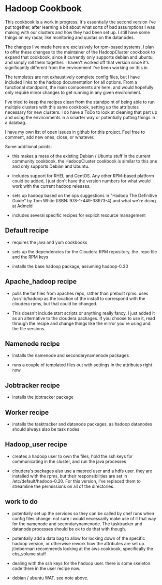 # Hadoop Cookbook

This cookbook is a work in progress.  It's essentially the second version I've put together, after learning a bit about what sorts of bad assumptions I was making with our clusters and how they had been set up.  I still have some things on my radar, like monitoring and quotas on the datanodes.

The changes I've made here are exclusively for rpm-based systems.  I plan to offer these changes to the maintainer of the HadoopCluster cookbook to expand that cookbook, since it currently only supports debian and ubuntu, and simply roll them together. I haven't worked off that version since it's significantly different from the environment I've been working on this in.

The templates are not exhaustively complete config files, but I have included links to the hadoop documentation for all options.  From a functional standpoint, the main components are here, and would hopefully only require minor changes to get running in any given environment.

I've tried to keep the recipes clean from the standpoint of being able to run multiple clusters with this same cookbook, setting up the attributes necessary for new clusters.  I do have a ToDo to look at cleaning that part up and using the environments in a smarter way or potentially putting things in a databag.

I have my own list of open issues in github for this project.  Feel free to comment, add new ones, close, or whatever.

Some additional points:

* this makes a mess of the existing Debian / Ubuntu stuff in the current community cookbook. the HadoopCluster cookbook is similar to this one and only supports Debian and Ubuntu.

* includes support for RHEL and CentOS.  Any other RPM-based platform could be added, I just don't have the version numbers for what would work with the current hadoop releases.

* sets up hadoop based on the ops suggestions in "Hadoop The Definitive Guide" by Tom White (ISBN: 978-1-449-38973-4) and what we're doing at Admeld

* includes several specific recipes for explicit resource management

## Default recipe

* requires the java and yum cookbooks

* sets up the dependencies for the Cloudera RPM repository, the .repo file and the RPM keys

* installs the base hadoop package, assuming hadoop-0.20

## Apache_hadoop recipe

* pulls the tar files from apaches repo, rather than prebuilt rpms.  uses /usr/lib/hadoop as the location of the install to correspond with the cloudera rpms, but that could be changed.

* This doesn't include start scripts or anything really fancy. I just added it as an alternative to the cloudera packages. If you choose to use it, read through the recipe and change things like the mirror you're using and the file versions.

## Namenode recipe

* installs the namenode and secondarynamenode packages

* runs a couple of templated files out with settings in the attributes right now

## Jobtracker recipe

* installs the jobtracker package


## Worker recipe

* installs the tasktracker and datanode packages, as hadoop datanodes should always also be task nodes


## Hadoop_user recipe

* creates a hadoop user to own the files, hold the ssh keys for communicating in the cluster, and run the java processes

* cloudera's packages also use a mapred user and a hdfs user. they are installed with the rpms, but their responsibilities are set in /etc/default/hadoop-0.20.  For this version, I've replaced them to streamline the permissions on all of the directories.

## work to do

* potentially set up the services so they can be called by chef runs when config files change. not sure i would necessarily make use of it that way for the namenode and secondarynamenode.  The tasktracker and datanode processes should be ok to do that with though.

* potentially add a data bag to allow for locking down of the specific hadoop version, or otherwise rework how the attributes are set up. jtimberman recommends looking at the aws cookbook, specifically the ebs_volume stuff

* dealing with the ssh keys for the hadoop user.  there is some skeleton code there in the user recipe now.

* debian / ubuntu WAT.  see note above. 
